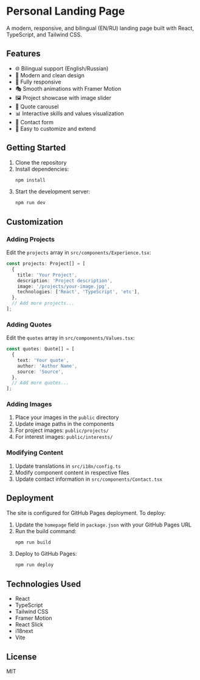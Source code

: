 # Personal Landing Page

A modern, responsive, and bilingual (EN/RU) landing page built with React, TypeScript, and Tailwind CSS.

## Features

- 🌐 Bilingual support (English/Russian)
- 🎨 Modern and clean design
- 📱 Fully responsive
- 🎭 Smooth animations with Framer Motion
- 🖼️ Project showcase with image slider
- 💬 Quote carousel
- 📊 Interactive skills and values visualization
- 📝 Contact form
- 🎯 Easy to customize and extend

## Getting Started

1. Clone the repository
2. Install dependencies:
   ```bash
   npm install
   ```
3. Start the development server:
   ```bash
   npm run dev
   ```

## Customization

### Adding Projects

Edit the `projects` array in `src/components/Experience.tsx`:

```typescript
const projects: Project[] = [
  {
    title: 'Your Project',
    description: 'Project description',
    image: '/projects/your-image.jpg',
    technologies: ['React', 'TypeScript', 'etc'],
  },
  // Add more projects...
];
```

### Adding Quotes

Edit the `quotes` array in `src/components/Values.tsx`:

```typescript
const quotes: Quote[] = [
  {
    text: 'Your quote',
    author: 'Author Name',
    source: 'Source',
  },
  // Add more quotes...
];
```

### Adding Images

1. Place your images in the `public` directory
2. Update image paths in the components
3. For project images: `public/projects/`
4. For interest images: `public/interests/`

### Modifying Content

1. Update translations in `src/i18n/config.ts`
2. Modify component content in respective files
3. Update contact information in `src/components/Contact.tsx`

## Deployment

The site is configured for GitHub Pages deployment. To deploy:

1. Update the `homepage` field in `package.json` with your GitHub Pages URL
2. Run the build command:
   ```bash
   npm run build
   ```
3. Deploy to GitHub Pages:
   ```bash
   npm run deploy
   ```

## Technologies Used

- React
- TypeScript
- Tailwind CSS
- Framer Motion
- React Slick
- i18next
- Vite

## License

MIT
